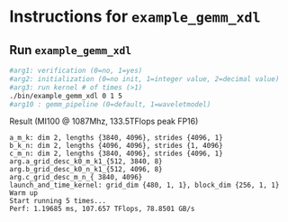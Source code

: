 # Instructions for ```example_gemm_xdl```

## Run ```example_gemm_xdl```
```bash
#arg1: verification (0=no, 1=yes)
#arg2: initialization (0=no init, 1=integer value, 2=decimal value)
#arg3: run kernel # of times (>1)
./bin/example_gemm_xdl 0 1 5
#arg10 : gemm_pipeline (0=default, 1=waveletmodel)

```

Result (MI100 @ 1087Mhz, 133.5TFlops peak FP16)
```
a_m_k: dim 2, lengths {3840, 4096}, strides {4096, 1}
b_k_n: dim 2, lengths {4096, 4096}, strides {1, 4096}
c_m_n: dim 2, lengths {3840, 4096}, strides {4096, 1}
arg.a_grid_desc_k0_m_k1_{512, 3840, 8}
arg.b_grid_desc_k0_n_k1_{512, 4096, 8}
arg.c_grid_desc_m_n_{ 3840, 4096}
launch_and_time_kernel: grid_dim {480, 1, 1}, block_dim {256, 1, 1}
Warm up
Start running 5 times...
Perf: 1.19685 ms, 107.657 TFlops, 78.8501 GB/s
```
